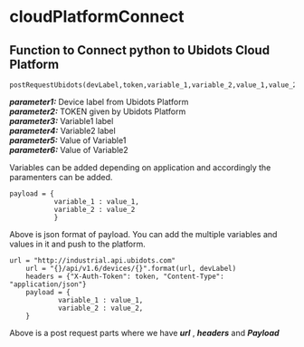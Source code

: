 # cloudPlatformConnect

## Function to Connect python to Ubidots Cloud Platform
```
postRequestUbidots(devLabel,token,variable_1,variable_2,value_1,value_2)
```

**_parameter1:_**  Device label from Ubidots Platform <br />
**_parameter2:_**  TOKEN given by Ubidots Platform  <br />
**_parameter3:_**  Variable1 label <br />
**_parameter4:_**  Variable2 label <br />
**_parameter5:_**  Value of Variable1 <br />
**_parameter6:_**  Value of Variable2 <br />

Variables can be added depending on application and accordingly the paramenters can be added. <br />

 ```
payload = {
            variable_1 : value_1,
            variable_2 : value_2
            }
```
Above is json format of payload. You can add the multiple variables and values in it and push to the platform. <br />


```
url = "http://industrial.api.ubidots.com"
    url = "{}/api/v1.6/devices/{}".format(url, devLabel)
    headers = {"X-Auth-Token": token, "Content-Type": "application/json"}
    payload = {
            variable_1 : value_1,
            variable_2 : value_2,
    }
```

Above is a post request parts where we have _**url**_ , _**headers**_ and _**Payload**_

